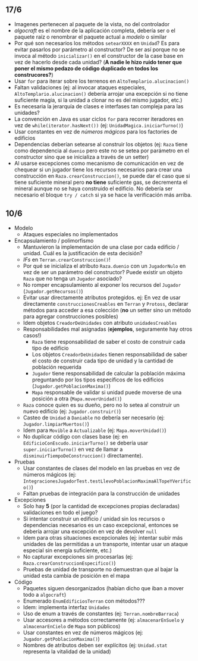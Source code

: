 ## 17/6

* Imagenes pertenecen al paquete de la vista, no del controlador
* _algocraft_ es el nombre de la aplicación completa, debería ser o el paquete raíz o renombrar el paquete actual a _modelo_ o similar
* Por qué son necesarios los métodos `setearXXXX` en `Unidad`? Es para evitar pasarlos por parámetro al constructor? De ser así porque no se invoca al método `inicializar()` en el constructor de la case base en vez de hacerlo desde cada unidad? (**A nadie le hizo ruido tener que poner el mismo pedazo de código duplicado en todos los construcores?**)
* Usar `for` para iterar sobre los terrenos en `AltoTemplario.alucinacion()`
* Faltan validaciones (ej: al invocar ataques especiales, `AltoTemplario.alucinacion()` debería arrojar una excepción si no tiene suficiente magia, si la unidad a clonar no es del mismo jugador, etc.)
* Es necesaria la jerarquía de clases e interfases tan compleja para las unidades?
* La convención en Java es usar ciclos `for` para recorrer iteradores en vez de `while(iterator.hasNext())` (ej: `UnidadMagica.iniciarTurno()`)
* Usar constantes en vez de _números mágicos_ para los factories de edificios
* Dependencias deberían setearse al construir los objetos (ej: `Raza` tiene como dependencia al `duenio` pero este no se setea por parámetro en el constructor sino que se inicializa a través de un setter)
* Al usarse excepciones como mecanismo de comunicación en vez de chequear si un jugador tiene los recursos necesarios para crear una construcción en `Raza.crearConstruccion()`, se puede dar el caso que si tiene suficiente mineral pero **no tiene** suficiente gas, se decrementa el mineral aunque no se haya construido el edificio. No debería ser necesario el bloque `try / catch` si ya se hace la verificación más arriba.

## 10/6

* Modelo
  * Ataques especiales no implementados
* Encapsulamiento / polimorfismo
  * Mantuvieron la implementación de una clase por cada edificio / unidad. Cuál es la justificación de esta decisión?
  * _IFs_ en `Terran.crearConstruccion()`!
  * Por qué se inicializa el atributo `Raza.duenio` con un `JugadorNulo` en vez de ser un parámetro del constructor? Puede existir un objeto `Raza` que no tenga un `Jugador` asociado?
  * No romper encapsulamiento al exponer los recursos del `Jugador` (`Jugador.getRecursos()`)
  * Evitar usar directamente atributos protegidos. ej: En vez de usar directamente `construccionesCreables` en `Terran` y `Protoss`, declarar métodos para acceder a esa colección (**no** un setter sino un método para agregar construcciones posibles)
  * Idem objetos `CreadorDeUnidades` con atributo `unidadesCreables`
  * Responsabilidades mal asignadas (**ejemplos**, seguramente hay otros casos!)
    * `Raza` tiene responsabilidad de saber el costo de construir cada tipo de edificio
    * Los objetos `CreadorDeUnidades` tienen responsabilidad de saber el costo de construir cada tipo de unidad y la cantidad de población requerida
    * `Jugador` tiene responsabilidad de calcular la población máxima preguntando por los tipos específicos de los edificios (`Jugador.getPoblacionMaxima()`)
    * `Mapa` responsable de validar si unidad puede moverse de una posición a otra (`Mapa.moverUnidad()`)
  * `Raza` conoce quien es su dueño, pero no lo setea al construir un nuevo edificio (ej: `Jugador.construir()`)
  * Casteo de `Unidad` a `Daniable` no debería ser necesario (ej: `Jugador.limpiarMuertos()`)
  * Idem para `Movible` a `Actualizable` (ej: `Mapa.moverUnidad()`)
  * No duplicar código con clases base (ej: en `EdificioConEscudo.iniciarTurno()` se debería usar `super.iniciarTurno()` en vez de llamar a `disminuirTiempoDeConstruccion()` directamente).
* Pruebas
  * Usar constantes de clases del modelo en las pruebas en vez de números mágicos (ej: `IntegracionesJugadorTest.testLlevoPoblacionMaximaAlTopeYVerifico()`)
  * Faltan pruebas de integración para la construcción de unidades
* Excepciones
  * Solo hay **5** (por la cantidad de excepciones propias declaradas) validaciones en todo el juego?
  * Si intentar construir un edificio / unidad sin los recursos o dependencias necesarios es un caso excepcional, entonces se debería arrojar una excepción en vez de devolver `null`
  * Idem para otras situaciones excepcionales (ej: intentar subir más unidades de las permitidas a un transporte, intentar usar un ataque especial sin energía suficiente, etc.)
  * No capturar excepciones sin procesarlas (ej: `Raza.crearConstruccionEspecifico()`)
  * Pruebas de unidad de transporte no demuestran que al bajar la unidad esta cambia de posición en el mapa
* Código
  * Paquetes siguen desorganizados (habían dicho que iban a mover todo a `algocraft`)
  * Enumerado `EnumEdificiosTerran` con métodos???
  * Idem: implementa interfaz `Unidades`
  * Uso de enum a través de constantes (ej: `Terran.nombreBarraca`)
  * Usar accesores a métodos correctamente (ej: `almacenarEnSuelo` y `almacenarEnCielo` de `Mapa` son públicos)
  * Usar constantes en vez de números mágicos (ej: `Jugador.getPoblacionMaxima()`)
  * Nombres de atributos deben ser explícitos (ej: `Unidad.stat` representa la vitalidad de la unidad)
